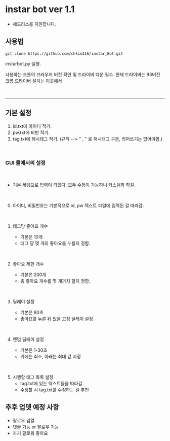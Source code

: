 # instar bot ver 1.1

-   헤드리스를 지원합니다.

## 사용법

```
git clone https://github.com/chkim116/instar_Bot.git
```

instarbot.py 실행.
<br />

사용하는 크롬의 브라우저 버전 확인 및 드라이버 다운 필수.
현재 드라이버는 93버전
[크롬 드라이버 설치는 이곳에서](https://chromedriver.chromium.org/downloads)

<br />

---

## 기본 설정

1. id.txt에 아이디 적기.
2. pw.txt에 비번 적기.
3. tag.txt에 해시태그 적기. (규칙 --> " , " 로 해시태그 구분, 띄어쓰기는 없어야함.)

<br />

### GUI 툴에서의 설정

<br />

-   기본 세팅으로 입력이 되있다. 모두 수정이 가능하니 커스텀화 하길.

<br />

0. 아이디, 비밀번호는 기본적으로 id, pw 텍스트 파일에 입력된 걸 따라감.

<br />

1. 태그당 좋아요 개수

    - 기본은 10개
    - 태그 당 몇 개의 좋아요를 누를지 정함.

<br />

2. 좋아요 제한 개수

    - 기본은 200개
    - 총 좋아요 개수를 몇 개까지 할지 정함.

<br />

3. 딜레이 설정

    - 기본은 80초
    - 좋아요를 누른 뒤 있을 고정 딜레이 설정

<br />

4. 랜덤 딜레이 설정

    - 기본은 1-30초
    - 위에는 최소, 아래는 최대 값 지정

<br />

5. 시행할 태그 목록 설정
    - tag.txt에 있는 텍스트들을 따라감.
    - 수정할 시 tag.txt를 수정하는 걸 추천

## 추후 업뎃 예정 사항

-   팔로우 검열
-   댓글 기능 or 팔로우 기능
-   자기 팔로워 좋아요
